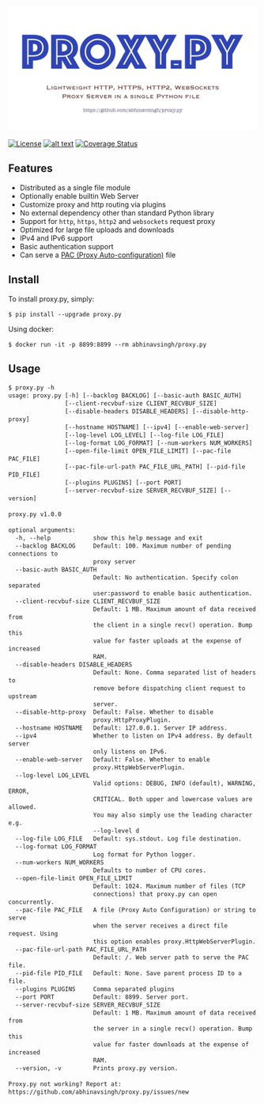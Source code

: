[![Proxy.Py](ProxyPy.png)](https://github.com/abhinavsingh/proxy.py)

[![License](https://img.shields.io/badge/License-BSD%203--Clause-blue.svg)](https://opensource.org/licenses/BSD-3-Clause) [![alt text](https://travis-ci.org/abhinavsingh/proxy.py.svg?branch=develop "Build Status")](https://travis-ci.org/abhinavsingh/proxy.py/) [![Coverage Status](https://coveralls.io/repos/github/abhinavsingh/proxy.py/badge.svg?branch=develop)](https://coveralls.io/github/abhinavsingh/proxy.py?branch=develop)

Features
--------

- Distributed as a single file module
- Optionally enable builtin Web Server
- Customize proxy and http routing via plugins
- No external dependency other than standard Python library
- Support for `http`, `https`, `http2` and `websockets` request proxy
- Optimized for large file uploads and downloads
- IPv4 and IPv6 support
- Basic authentication support
- Can serve a [PAC (Proxy Auto-configuration)](https://en.wikipedia.org/wiki/Proxy_auto-config) file

Install
-------

To install proxy.py, simply:

	$ pip install --upgrade proxy.py

Using docker:

    $ docker run -it -p 8899:8899 --rm abhinavsingh/proxy.py

Usage
-----

```
$ proxy.py -h
usage: proxy.py [-h] [--backlog BACKLOG] [--basic-auth BASIC_AUTH]
                [--client-recvbuf-size CLIENT_RECVBUF_SIZE]
                [--disable-headers DISABLE_HEADERS] [--disable-http-proxy]
                [--hostname HOSTNAME] [--ipv4] [--enable-web-server]
                [--log-level LOG_LEVEL] [--log-file LOG_FILE]
                [--log-format LOG_FORMAT] [--num-workers NUM_WORKERS]
                [--open-file-limit OPEN_FILE_LIMIT] [--pac-file PAC_FILE]
                [--pac-file-url-path PAC_FILE_URL_PATH] [--pid-file PID_FILE]
                [--plugins PLUGINS] [--port PORT]
                [--server-recvbuf-size SERVER_RECVBUF_SIZE] [--version]

proxy.py v1.0.0

optional arguments:
  -h, --help            show this help message and exit
  --backlog BACKLOG     Default: 100. Maximum number of pending connections to
                        proxy server
  --basic-auth BASIC_AUTH
                        Default: No authentication. Specify colon separated
                        user:password to enable basic authentication.
  --client-recvbuf-size CLIENT_RECVBUF_SIZE
                        Default: 1 MB. Maximum amount of data received from
                        the client in a single recv() operation. Bump this
                        value for faster uploads at the expense of increased
                        RAM.
  --disable-headers DISABLE_HEADERS
                        Default: None. Comma separated list of headers to
                        remove before dispatching client request to upstream
                        server.
  --disable-http-proxy  Default: False. Whether to disable
                        proxy.HttpProxyPlugin.
  --hostname HOSTNAME   Default: 127.0.0.1. Server IP address.
  --ipv4                Whether to listen on IPv4 address. By default server
                        only listens on IPv6.
  --enable-web-server   Default: False. Whether to enable
                        proxy.HttpWebServerPlugin.
  --log-level LOG_LEVEL
                        Valid options: DEBUG, INFO (default), WARNING, ERROR,
                        CRITICAL. Both upper and lowercase values are allowed.
                        You may also simply use the leading character e.g.
                        --log-level d
  --log-file LOG_FILE   Default: sys.stdout. Log file destination.
  --log-format LOG_FORMAT
                        Log format for Python logger.
  --num-workers NUM_WORKERS
                        Defaults to number of CPU cores.
  --open-file-limit OPEN_FILE_LIMIT
                        Default: 1024. Maximum number of files (TCP
                        connections) that proxy.py can open concurrently.
  --pac-file PAC_FILE   A file (Proxy Auto Configuration) or string to serve
                        when the server receives a direct file request. Using
                        this option enables proxy.HttpWebServerPlugin.
  --pac-file-url-path PAC_FILE_URL_PATH
                        Default: /. Web server path to serve the PAC file.
  --pid-file PID_FILE   Default: None. Save parent process ID to a file.
  --plugins PLUGINS     Comma separated plugins
  --port PORT           Default: 8899. Server port.
  --server-recvbuf-size SERVER_RECVBUF_SIZE
                        Default: 1 MB. Maximum amount of data received from
                        the server in a single recv() operation. Bump this
                        value for faster downloads at the expense of increased
                        RAM.
  --version, -v         Prints proxy.py version.

Proxy.py not working? Report at:
https://github.com/abhinavsingh/proxy.py/issues/new
```
